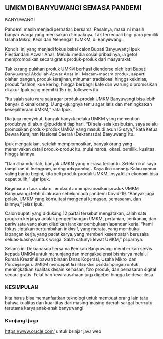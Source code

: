 ## UMKM DI BANYUWANGI SEMASA PANDEMI

BANYUWANGI

Pandemi masih menjadi perhatian bersama. Pasalnya, masa ini masih banyak warga yang merasakan dampaknya. Tak terkecuali bagi para pemilik Usaha Mikro, Kecil dan Menengah (UMKM) di Banyuwangi.

Kondisi ini yang menjadi fokus bakal calon Bupati Banyuwangi Ipuk Fiestiandani Azwar Anas. Melalui media sosial pribadinya, ia getol mempromosikan secara gratis produk-produk dari masyarakat.

Tak kurang puluhan produk UMKM berhasil diendorse oleh istri Bupati Banyuwangi Abdullah Azwar Anas ini. Macam-macam produk, seperti olahan pangan, produk kerajinan, minuman tradisional hingga kekinian, produk fashion, kue kering, hingga berbagai kafe dan warung dipromosikan di akun Ipuk yang memiliki 15 ribu followers itu.

“Itu salah satu cara saja agar produk-produk UMKM Banyuwangi bisa lebih banyak dikenal orang. Ujung-ujungnya tentu agar laris dan meningkatkan kesejahteraan UMKM,” kata Ipuk.

Dia juga menyebut, banyak banyak pelaku UMKM yang memention produknya di akun @ipukfdani tiap hari. “Di sela-sela kesibukan, saya selalu promosikan produk-produk UMKM yang masuk di akun IG saya,” kata Ketua Dewan Kerajinan Nasional Daerah (Dekranasda) Banyuwangi itu.

Ipuk mengatakan, setelah mempromosikan, banyak orang yang menanyakan detail produk-produk itu, mulai harga, lokasi, pemilik, kualitas, hingga lainnya.

“Dan alhamdulillah, banyak UMKM yang merasa terbantu. Setelah ikut saya tampilkan di Instagram, sering ada pembeli. Saya ikut senang. Kalau semua saling bantu begini, kita beli produk-produk UMKM, InsyaAllah ekonomi bisa cepat pulih,” ujar Ipuk.

Kegemaran Ipuk dalam membantu mempromosikan produk UMKM Banyuwangi telah dilakukan sebelum ada pandemi Covid-19. “Banyak juga pelaku UMKM yang konsultasi mengenai kemasan, pemasaran, dan lainnya,” jelas Ipuk.

Calon bupati yang didukung 12 partai tersebut mengatakan, salah satu program kerjanya adalah pengembangan UMKM, pertanian, perikanan, dan pariwisata yang akan dijadikan jangkar pembukaan lapangan kerja. “Kami fokus ciptakan pertumbuhan inklusif, yang merata, yang membuka lapangan kerja, yang padat karya, yang memberi kesempatan berusaha seluas-luasnya untuk warga. Salah satunya lewat UMKM,” paparnya.

Selama ini Dekranasda bersama Pemkab Banyuwangi memberikan servis kepada UMKM untuk menunjang dan mengakselerasi bisnisnya melalui Rumah Kreatif di bawah binaan Dinas Koperasi, Usaha Mikro, dan Perdagangan. UMKM mendapat fasilitas dan pendampingan untuk meningkatkan kualitas desain kemasan, foto produk, dan pemasaran digital secara gratis. Pelatihan kewirausahaan juga digeber hingga ke desa-desa. 


### KESIMPULAN

kita harus bisa memanfaatkan teknologi untuk membuat orang lain tahu bahwa kualitas dan kuantitas dari masing-masing daerah sangat bermutu terutama karya anak-anak banyuwangi


### Kunjungi juga

https://www.oracle.com/ untuk belajar java web

